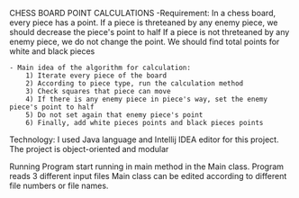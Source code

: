 CHESS BOARD POINT CALCULATIONS
    -Requirement:
         In a chess board, every piece has a point.
         If a piece is threteaned by any enemy piece, we should decrease the piece's point to half
         If a piece is not threteaned by any enemy piece, we do not change the point.
         We should find total points for white and black pieces 
        
    - Main idea of the algorithm for calculation:
        1) Iterate every piece of the board
        2) According to piece type, run the calculation method
        3) Check squares that piece can move
        4) If there is any enemy piece in piece's way, set the enemy piece's point to half
        5) Do not set again that enemy piece's point
        6) Finally, add white pieces points and black pieces points
   
Technology:
     I used Java language and Intellij IDEA editor for this project. 
     The project is object-oriented and modular

Running
     Program start running in main method in the Main class.
     Program reads 3 different input files
     Main class can be edited according to different file numbers or file names.
